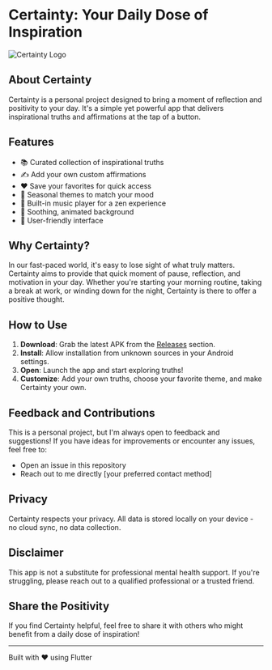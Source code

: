 # Certainty: Your Daily Dose of Inspiration

![Certainty Logo](path/to/logo.png)

## About Certainty

Certainty is a personal project designed to bring a moment of reflection and positivity to your day. It's a simple yet powerful app that delivers inspirational truths and affirmations at the tap of a button.

## Features

- 📚 Curated collection of inspirational truths
- ✍️ Add your own custom affirmations
- ❤️ Save your favorites for quick access
- 🎨 Seasonal themes to match your mood
- 🎵 Built-in music player for a zen experience
- 🌈 Soothing, animated background
- 📱 User-friendly interface

## Why Certainty?

In our fast-paced world, it's easy to lose sight of what truly matters. Certainty aims to provide that quick moment of pause, reflection, and motivation in your day. Whether you're starting your morning routine, taking a break at work, or winding down for the night, Certainty is there to offer a positive thought.

## How to Use

1. **Download**: Grab the latest APK from the [Releases](link-to-releases) section.
2. **Install**: Allow installation from unknown sources in your Android settings.
3. **Open**: Launch the app and start exploring truths!
4. **Customize**: Add your own truths, choose your favorite theme, and make Certainty your own.

## Feedback and Contributions

This is a personal project, but I'm always open to feedback and suggestions! If you have ideas for improvements or encounter any issues, feel free to:

- Open an issue in this repository
- Reach out to me directly [your preferred contact method]

## Privacy

Certainty respects your privacy. All data is stored locally on your device - no cloud sync, no data collection.

## Disclaimer

This app is not a substitute for professional mental health support. If you're struggling, please reach out to a qualified professional or a trusted friend.

## Share the Positivity

If you find Certainty helpful, feel free to share it with others who might benefit from a daily dose of inspiration!

---

Built with ❤️ using Flutter